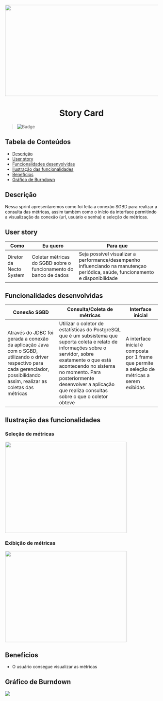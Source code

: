 <p align="center">
  <img src="https://github.com/DolphinDatabase/SGBD_Health/blob/main/Images/Card%20Sprint%201%20(2).png?w=400"height="300" width="600" />
</p>
<h1 align="center"> Story Card  </h1>  

> ![Badge](https://img.shields.io/badge/STATUS-CONCLU%C3%8DDO-green)

## Tabela de Conteúdos

 * [Descrição](#descrição)
 * [User story](#user-story)  
 * [Funcionalidades desenvolvidas](#funcionalidades-desenvolvidas)
 * [Ilustração das funcionalidades](#ilustração-das-funcionalidades)
 * [Benefícios](#benefícios)
 * [Gráfico de Burndown](#gráfico-de-burndown)  



## Descrição

<p align="justified"> Nessa sprint apresentaremos como foi feita a conexão SGBD para realizar a consulta das métricas, assim também como o início da interface permitindo a visualização da conexão (url, usuário e senha) e seleção de métricas.

## User story
 
 | Como | Eu quero | Para que |
 | ------- | ------- | ------- |
 | Diretor da Necto System | Coletar métricas do SGBD sobre o funcionamento do banco de dados | Seja possível visualizar a performance/desempenho influenciando na manutençao periódica, saúde, funcionamento e disponibilidade |
  
 
## Funcionalidades desenvolvidas
  
 | Conexão SGBD | Consulta/Coleta de métricas | Interface inicial |
 | ------- | ------- | ------- |
 | Através do JDBC foi gerada a conexão da aplicação Java com o SGBD, utilizando o driver respectivo para cada gerenciador, possibilidando assim, realizar as coletas das métricas | Utilizar o coletor de estatísticas do PostgreSQL que é um subsistema que suporta coleta e relato de informações sobre o servidor, sobre exatamente o que está acontecendo no sistema no momento. Para posteriormente desenvolver a aplicação que realiza consultas sobre o que o coletor obteve | A interface inicial é composta por 1 frame que permite a seleção de métricas a serem exibidas |  
  
 ## Ilustração das funcionalidades  
  
  ### Seleção de métricas
  
  <p align="left">
  <img src="https://github.com/DolphinDatabase/SGBD_Health/blob/main/Images/sele%C3%A7%C3%A3o%20de%20m%C3%A9tricas.jpg?w=400"height="300" width="400" /> <p align="right">
   
  ### Exibição de métricas 
  <p align="left">
  <img src="https://github.com/DolphinDatabase/SGBD_Health/blob/main/Images/wireframe%201.jpg?w=400"height="300" width="400" /> 

 ## Benefícios
  
  - O usuário consegue visualizar as métricas  
  

  
  
  
 ## Gráfico de Burndown
  
  ![](https://github.com/DolphinDatabase/SGBD_Health/blob/main/Images/Backlog%20Sprint%201.jpg)
  
  
  

  
  
  
  
 

